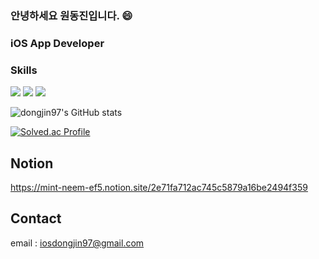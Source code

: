 ### 안녕하세요 원동진입니다. 😄
### iOS App Developer 
### Skills
<img src="https://img.shields.io/badge/iOS-000000?style=for-the-badge&logo=Apple&logoColor=white"/> <img src="https://img.shields.io/badge/Xcode-147EFB?style=for-the-badge&logo=Xcode&logoColor=white"/> 
<img src="https://img.shields.io/badge/Swift-F05138?style=for-the-badge&logo=swift&logoColor=white"/> 

![dongjin97's GitHub stats](https://github-readme-stats-sigma-five.vercel.app/api?username=dongjin97&show_icons=true&theme=radical)

[![Solved.ac Profile](http://mazassumnida.wtf/api/v2/generate_badge?boj=tjsqls8337)](https://solved.ac/tjsqls8337/)
## Notion
https://mint-neem-ef5.notion.site/2e71fa712ac745c5879a16be2494f359
## Contact
email : iosdongjin97@gmail.com
